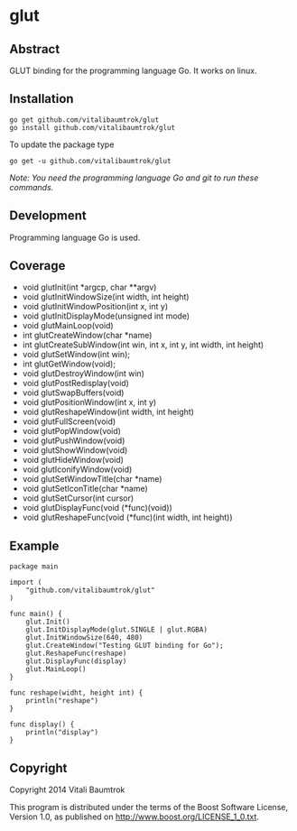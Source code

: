 # glut

## Abstract
GLUT binding for the programming language Go. It works on linux.

## Installation

	go get github.com/vitalibaumtrok/glut
	go install github.com/vitalibaumtrok/glut

To update the package type

	go get -u github.com/vitalibaumtrok/glut

_Note: You need the programming language Go and git to run these commands._

## Development
Programming language Go is used.

## Coverage
* void glutInit(int *argcp, char **argv)
* void glutInitWindowSize(int width, int height)
* void glutInitWindowPosition(int x, int y)
* void glutInitDisplayMode(unsigned int mode)
* void glutMainLoop(void)
* int glutCreateWindow(char *name)
* int glutCreateSubWindow(int win, int x, int y, int width, int height)
* void glutSetWindow(int win);
* int glutGetWindow(void);
* void glutDestroyWindow(int win)
* void glutPostRedisplay(void)
* void glutSwapBuffers(void)
* void glutPositionWindow(int x, int y)
* void glutReshapeWindow(int width, int height)
* void glutFullScreen(void)
* void glutPopWindow(void)
* void glutPushWindow(void)
* void glutShowWindow(void)
* void glutHideWindow(void)
* void glutIconifyWindow(void)
* void glutSetWindowTitle(char *name)
* void glutSetIconTitle(char *name)
* void glutSetCursor(int cursor)
* void glutDisplayFunc(void (*func)(void))
* void glutReshapeFunc(void (*func)(int width, int height))

## Example
	package main

	import (
		"github.com/vitalibaumtrok/glut"
	)

	func main() {
		glut.Init()
		glut.InitDisplayMode(glut.SINGLE | glut.RGBA)
		glut.InitWindowSize(640, 480)
		glut.CreateWindow("Testing GLUT binding for Go");
		glut.ReshapeFunc(reshape)
		glut.DisplayFunc(display)
		glut.MainLoop()
	}

	func reshape(widht, height int) {
		println("reshape")
	}

	func display() {
		println("display")
	}

## Copyright
Copyright 2014 Vitali Baumtrok

This program is distributed under the terms of the Boost Software License,
Version 1.0, as published on <http://www.boost.org/LICENSE_1_0.txt>.
